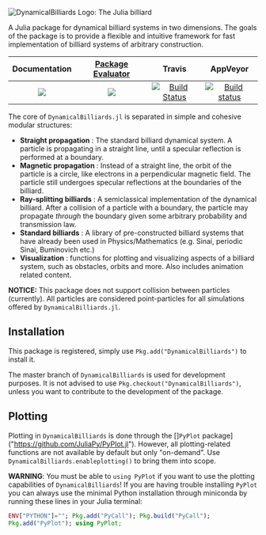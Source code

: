 ![DynamicalBilliards Logo: The Julia billiard](http://i.imgur.com/NKgzYrt.gif)

A Julia package for dynamical billiard systems in two dimensions.
The goals of the package is to provide a flexible and intuitive framework for fast implementation of billiard systems of arbitrary construction.

| **Documentation**   | [**Package Evaluator**](http://pkg.julialang.org/?pkg=DynamicalBilliards#DynamicalBilliards) | **Travis**     | **AppVeyor** |
|:--------:|:-------------------:|:-----------------------:|:-----:|
| [![](https://img.shields.io/badge/docs-stable-blue.svg)](https://Datseris.github.io/DynamicalBilliards.jl/stable)|[![](http://pkg.julialang.org/badges/DynamicalBilliards_0.6.svg)](http://pkg.julialang.org/?pkg=DynamicalBilliards) | [![Build Status](https://travis-ci.org/Datseris/DynamicalBilliards.jl.svg?branch=master)](https://travis-ci.org/Datseris/DynamicalBilliards.jl) | [![Build status](https://ci.appveyor.com/api/projects/status/r087ojfuh2rtrxtm?svg=true)](https://ci.appveyor.com/project/Datseris/dynamicalbilliards-jl)


The core of `DynamicalBilliards.jl` is separated in simple and cohesive modular structures:
* **Straight propagation** : The standard billiard dynamical system. A particle is propagating in a straight line, until a specular reflection is performed at a boundary.
* **Magnetic propagation** : Instead of a straight line, the orbit of the particle is a circle, like electrons in a perpendicular magnetic field. The particle still undergoes specular reflections at the boundaries of the billiard.
* **Ray-splitting billiards** : A semiclassical implementation of the dynamical billiard. After a collision of a particle with a boundary, the particle may propagate *through* the boundary given some arbitrary probability and transmission law.
* **Standard billiards** : A library of pre-constructed billiard systems that have already been used in Physics/Mathematics (e.g. Sinai, periodic Sinai, Buminovich etc.)
* **Visualization** : functions for plotting and visualizing aspects of a billiard system, such as obstacles, orbits and more. Also includes animation related content.

**NOTICE:** This package does not support collision between particles (currently). All particles are considered point-particles for all simulations offered by `DynamicalBilliards.jl`.

## Installation
This package is registered, simply use `Pkg.add("DynamicalBilliards")` to install it.

The master branch of `DynamicalBilliards` is used for development purposes. It is not advised to use `Pkg.checkout("DynamicalBilliards")`, unless you want to contribute to the development of the package.

## Plotting
Plotting in `DynamicalBilliards` is done through the []`PyPlot` package]("https://github.com/JuliaPy/PyPlot.jl"). However, all plotting-related functions are not available by default but only "on-demand". Use `DynamicalBilliards.enableplotting()` to bring them into scope.

**WARNING**: You must be able to `using PyPlot` if you want to use the plotting capabilities of `DynamicalBilliards`! If you are having trouble installing `PyPlot` you can always use the minimal Python installation through miniconda by running these lines in your Julia terminal:

```julia
ENV["PYTHON"]=""; Pkg.add("PyCall"); Pkg.build("PyCall");
Pkg.add("PyPlot"); using PyPlot;
```
